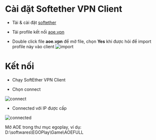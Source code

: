 # Cài đặt Softether VPN Client
* Tải & cài đặt [softether](https://www.softether-download.com/files/softether/v4.43-9799-beta-2023.08.31-tree/Windows/SoftEther_VPN_Client/softether-vpnclient-v4.43-9799-beta-2023.08.31-windows-x86_x64-intel.exe) 

* Tải profile kết nối [aoe.vpn](https://github.com/hashcode86/aoe/blob/main/aoe.vpn)


* Double click file **aoe.vpn** để mở file, chọn **Yes** khi được hỏi để import profile này vào client
![import](https://github.com/user-attachments/assets/eded0136-a2f3-4587-ba70-6dd55e3d7215)

# Kết nối
* Chạy SoftEther VPN Client

* Chọn connect

![connect](https://github.com/user-attachments/assets/5c566495-93c3-4e83-9a44-6c89f01505d8)

* Connected với IP được cấp

![connected](https://github.com/user-attachments/assets/7566ded5-dd43-4e19-808f-5bc1116f365a)



Mở AOE trong thư mục egoplay, ví dụ:
D:\softwares\EGOPlay\Game\AOEFULL
